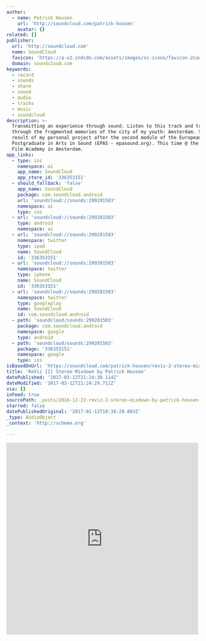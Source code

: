 ```yaml
---
author:
  - name: Patrick Housen
    url: 'http://soundcloud.com/patrick-housen'
    avatar: {}
related: []
publisher:
  url: 'http://soundcloud.com'
  name: SoundCloud
  favicon: 'https://a-v2.sndcdn.com/assets/images/sc-icons/favicon-2cadd14b.ico'
  domain: soundcloud.com
keywords:
  - record
  - sounds
  - share
  - sound
  - audio
  - tracks
  - music
  - soundcloud
description: >-
  Transmitting an experience through sound. Listen to this track and traverse
  through the fragmented memories of the city of my youth: Amsterdam. Sonorous
  result of my personal project after the second module of the European
  Postgraduate in Arts in Sound (EPAS - epasound.org). This time @ the Dutch
  Film Academy in Amsterdam.
app_links:
  - type: ios
    namespace: ai
    app_name: SoundCloud
    app_store_id: '336353151'
  - should_fallback: 'false'
    app_name: SoundCloud
    package: com.soundcloud.android
    url: 'soundcloud://sounds:299201503'
    namespace: ai
    type: ios
  - url: 'soundcloud://sounds:299201503'
    type: android
    namespace: ai
  - url: 'soundcloud://sounds:299201503'
    namespace: twitter
    type: ipad
    name: SoundCloud
    id: '336353151'
  - url: 'soundcloud://sounds:299201503'
    namespace: twitter
    type: iphone
    name: SoundCloud
    id: '336353151'
  - url: 'soundcloud://sounds:299201503'
    namespace: twitter
    type: googleplay
    name: SoundCloud
    id: com.soundcloud.android
  - path: 'soundcloud/sounds:299201503'
    package: com.soundcloud.android
    namespace: google
    type: android
  - path: 'soundcloud/sounds:299201503'
    package: '336353151'
    namespace: google
    type: ios
isBasedOnUrl: 'https://soundcloud.com/patrick-housen/reviz-2-stereo-mixdown'
title: 'ReViz [2] Stereo Mixdown by Patrick Housen'
datePublished: '2017-03-12T21:24:30.114Z'
dateModified: '2017-03-12T21:24:29.711Z'
via: {}
inFeed: true
sourcePath: _posts/2016-12-22-reviz-2-stereo-mixdown-by-patrick-housen.md
starred: false
datePublishedOriginal: '2017-01-12T10:38:20.003Z'
_type: AudioObject
_context: 'http://schema.org'

---
```

<iframe src="https://cdn.embedly.com/widgets/media.html?src=https%3A%2F%2Fw.soundcloud.com%2Fplayer%2F%3Fvisual%3Dtrue%26url%3Dhttp%253A%252F%252Fapi.soundcloud.com%252Ftracks%252F299201503%26show_artwork%3Dtrue&amp;url=https%3A%2F%2Fsoundcloud.com%2Fpatrick-housen%2Freviz-2-stereo-mixdown&amp;image=http%3A%2F%2Fi1.sndcdn.com%2Fartworks-000199735990-6qojqw-t500x500.jpg&amp;key=b7d04c9b404c499eba89ee7072e1c4f7&amp;type=text%2Fhtml&amp;schema=soundcloud" width="500" height="500" scrolling="no" frameborder="0" allowfullscreen="" style=""></iframe>